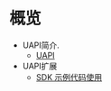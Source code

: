 # 概览

* UAPI简介.
    * [UAPI](/uapi/intro/introduction)
* UAPI扩展
    * [SDK 示例代码使用](/uapi/guide/sdk-guide)       
  
    









    
   
   
    
        

